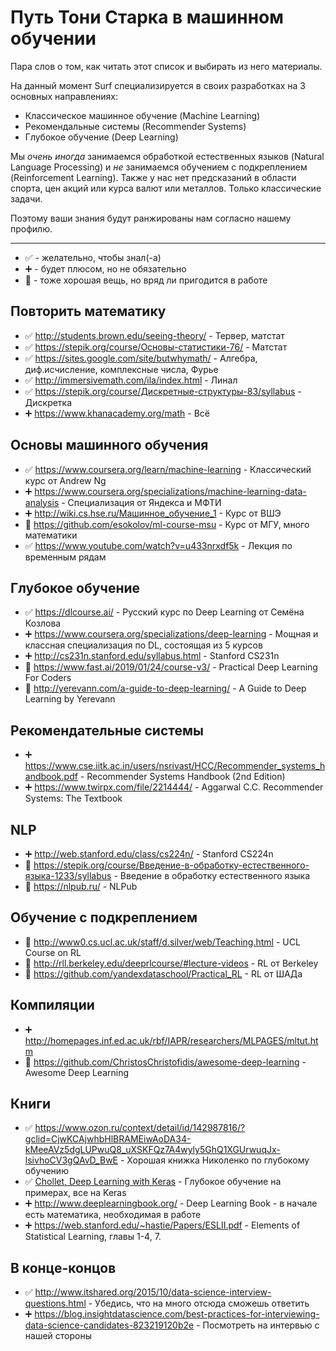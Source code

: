 # Путь Тони Старка в машинном обучении

Пара слов о том, как читать этот список и выбирать из него материалы.

На данный момент Surf специализируется в своих разработках на 3 основных направлениях:

- Классическое машинное обучение (Machine Learning)
- Рекомендальные системы (Recommender Systems)
- Глубокое обучение (Deep Learning)

Мы _очень иногда_ занимаемся обработкой естественных языков (Natural Language Processing) и _не_ занимаемся обучением с подкреплением (Reinforcement Learning). Также у нас нет предсказаний в области спорта, цен акций или курса валют или металлов. Только классические задачи.

Поэтому ваши знания будут ранжированы нам согласно нашему профилю.

------

* ✅ - желательно, чтобы знал(-а)
* ➕ - будет плюсом, но не обязательно
* 🍒 - тоже хорошая вещь, но вряд ли пригодится в работе

## Повторить математику
* ✅ http://students.brown.edu/seeing-theory/ - Тервер, матстат
* ✅ https://stepik.org/course/Основы-статистики-76/ - Матстат
* ✅ https://sites.google.com/site/butwhymath/ - Алгебра, диф.исчисление, комплексные числа, Фурье
* ✅ http://immersivemath.com/ila/index.html - Линал
* ✅ https://stepik.org/course/Дискретные-структуры-83/syllabus - Дискретка
* ➕ https://www.khanacademy.org/math - Всё

## Основы машинного обучения
* ✅ https://www.coursera.org/learn/machine-learning - Классический курс от Andrew Ng
* ➕ https://www.coursera.org/specializations/machine-learning-data-analysis - Специализация от Яндекса и МФТИ
* ➕ http://wiki.cs.hse.ru/Машинное_обучение_1 - Курс от ВШЭ
* 🍒 https://github.com/esokolov/ml-course-msu - Курс от МГУ, много математики
* ✅ https://www.youtube.com/watch?v=u433nrxdf5k - Лекция по временным рядам

## Глубокое обучение

* ✅ https://dlcourse.ai/ - Русский курс по Deep Learning от Семёна Козлова
* ➕ https://www.coursera.org/specializations/deep-learning - Мощная и классная специализация по DL, состоящая из 5 курсов
* ➕ http://cs231n.stanford.edu/syllabus.html - Stanford CS231n
* 🍒 https://www.fast.ai/2019/01/24/course-v3/ - Practical Deep Learning For Coders
* 🍒 http://yerevann.com/a-guide-to-deep-learning/ - A Guide to Deep Learning by Yerevann

## Рекомендательные системы

* ➕ https://www.cse.iitk.ac.in/users/nsrivast/HCC/Recommender_systems_handbook.pdf - Recommender Systems
Handbook (2nd Edition)
* ➕ https://www.twirpx.com/file/2214444/ - Aggarwal C.C. Recommender Systems: The Textbook

## NLP
* ➕ http://web.stanford.edu/class/cs224n/ - Stanford CS224n
* 🍒 https://stepik.org/course/Введение-в-обработку-естественного-языка-1233/syllabus - Введение в обработку естественного языка
* 🍒 https://nlpub.ru/ - NLPub

## Обучение с подкреплением
* 🍒 http://www0.cs.ucl.ac.uk/staff/d.silver/web/Teaching.html - UCL Course on RL
* 🍒 http://rll.berkeley.edu/deeprlcourse/#lecture-videos - RL от Berkeley
* 🍒 https://github.com/yandexdataschool/Practical_RL - RL от ШАДа

## Компиляции
* ➕ http://homepages.inf.ed.ac.uk/rbf/IAPR/researchers/MLPAGES/mltut.htm
* 🍒 https://github.com/ChristosChristofidis/awesome-deep-learning - Awesome Deep Learning

## Книги

* ✅ https://www.ozon.ru/context/detail/id/142987816/?gclid=CjwKCAjwhbHlBRAMEiwAoDA34-kMeeAVz5dgLUPwuQ8_uXSKFQz7A4wyly5GhQ1XGUrwuqJx-lsivhoCV3gQAvD_BwE - Хорошая книжка Николенко по глубокому обучению
* ✅ [Chollet, Deep Learning with Keras](https://github.com/hktxt/bookshelf/blob/master/Computer%20Science/Deep%20Learning%20with%20Python%2C%20Fran%C3%A7ois%20Chollet.pdf) - Глубокое обучение на примерах, все на Keras
* ➕ http://www.deeplearningbook.org/ - Deep Learning Book - в начале есть математика, необходимая в работе
* ➕ https://web.stanford.edu/~hastie/Papers/ESLII.pdf - Elements of Statistical Learning, главы 1-4, 7.

## В конце-концов
* ✅ http://www.itshared.org/2015/10/data-science-interview-questions.html - Убедись, что на много отсюда сможешь ответить
* ➕ https://blog.insightdatascience.com/best-practices-for-interviewing-data-science-candidates-823219120b2e - Посмотреть на интервью с нашей стороны
